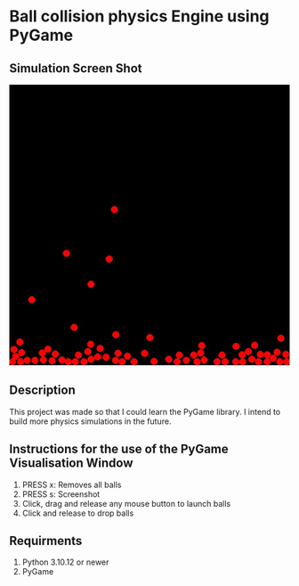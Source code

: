 # Ball collision physics Engine using PyGame

## Simulation Screen Shot
![Simulation Screen shot](sim.jpeg)

## Description
This project was made so that I could learn the PyGame library. I intend to build more physics simulations in the future.

## Instructions for the use of the PyGame Visualisation Window
1.  PRESS x: Removes all balls
2.  PRESS s: Screenshot
3.  Click, drag and release any mouse button to launch balls
4.  Click and release to drop balls

## Requirments
1.    Python 3.10.12 or newer
2.    PyGame
